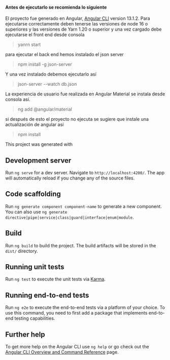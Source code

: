 
#### Antes de ejecutarlo se recomienda lo siguiente
El proyecto fue generado en Angular,  [Angular CLI](https://github.com/angular/angular-cli) version 13.1.2.
Para ejecutarse correctamente deben tenerse las versiones de node 16 o superiores
y las versiones de Yarn 1.20 o superior
y una vez cargado debe ejecutarse el front end desde consola
> yanrn start

para ejecutar el back end hemos instalado el json server 
>npm install -g json-server

Y una vez instalado debemos ejecutarlo así 

>json-server --watch db.json

La experiencia de usuario fue realizada en Angular Material
se instala desde consola así. 
>ng add @angular/material

si después de esto el proyecto no ejecuta se sugiere que instale una actualización de angular así 
>npm install

This project was generated with

## Development server

Run `ng serve` for a dev server. Navigate to `http://localhost:4200/`. The app will automatically reload if you change any of the source files.

## Code scaffolding

Run `ng generate component component-name` to generate a new component. You can also use `ng generate directive|pipe|service|class|guard|interface|enum|module`.

## Build

Run `ng build` to build the project. The build artifacts will be stored in the `dist/` directory.

## Running unit tests

Run `ng test` to execute the unit tests via [Karma](https://karma-runner.github.io).

## Running end-to-end tests

Run `ng e2e` to execute the end-to-end tests via a platform of your choice. To use this command, you need to first add a package that implements end-to-end testing capabilities.

## Further help

To get more help on the Angular CLI use `ng help` or go check out the [Angular CLI Overview and Command Reference](https://angular.io/cli) page.


